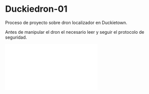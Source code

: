 # Duckiedron-01
Proceso de proyecto sobre dron localizador en Duckietown.

Antes de manipular el dron el necesario leer y seguir el protocolo de seguridad.

![Protocolo de seguridad](protocolo_de_seguridad.md)
